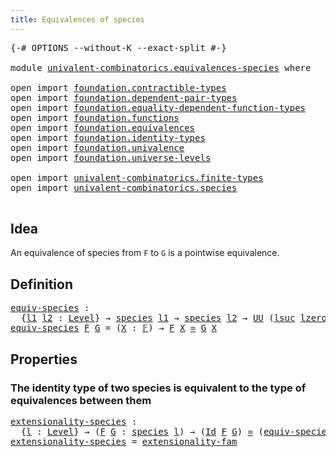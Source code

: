 ```yaml
---
title: Equivalences of species
---
```


<pre class="Agda"><a id="49" class="Symbol">{-#</a> <a id="53" class="Keyword">OPTIONS</a> <a id="61" class="Pragma">--without-K</a> <a id="73" class="Pragma">--exact-split</a> <a id="87" class="Symbol">#-}</a>

<a id="92" class="Keyword">module</a> <a id="99" href="univalent-combinatorics.equivalences-species.html" class="Module">univalent-combinatorics.equivalences-species</a> <a id="144" class="Keyword">where</a>

<a id="151" class="Keyword">open</a> <a id="156" class="Keyword">import</a> <a id="163" href="foundation.contractible-types.html" class="Module">foundation.contractible-types</a>
<a id="193" class="Keyword">open</a> <a id="198" class="Keyword">import</a> <a id="205" href="foundation.dependent-pair-types.html" class="Module">foundation.dependent-pair-types</a>
<a id="237" class="Keyword">open</a> <a id="242" class="Keyword">import</a> <a id="249" href="foundation.equality-dependent-function-types.html" class="Module">foundation.equality-dependent-function-types</a>
<a id="294" class="Keyword">open</a> <a id="299" class="Keyword">import</a> <a id="306" href="foundation.functions.html" class="Module">foundation.functions</a>
<a id="327" class="Keyword">open</a> <a id="332" class="Keyword">import</a> <a id="339" href="foundation.equivalences.html" class="Module">foundation.equivalences</a>
<a id="363" class="Keyword">open</a> <a id="368" class="Keyword">import</a> <a id="375" href="foundation.identity-types.html" class="Module">foundation.identity-types</a>
<a id="401" class="Keyword">open</a> <a id="406" class="Keyword">import</a> <a id="413" href="foundation.univalence.html" class="Module">foundation.univalence</a>
<a id="435" class="Keyword">open</a> <a id="440" class="Keyword">import</a> <a id="447" href="foundation.universe-levels.html" class="Module">foundation.universe-levels</a>

<a id="475" class="Keyword">open</a> <a id="480" class="Keyword">import</a> <a id="487" href="univalent-combinatorics.finite-types.html" class="Module">univalent-combinatorics.finite-types</a>
<a id="524" class="Keyword">open</a> <a id="529" class="Keyword">import</a> <a id="536" href="univalent-combinatorics.species.html" class="Module">univalent-combinatorics.species</a>

</pre>
## Idea

An equivalence of species from `F` to `G` is a pointwise equivalence.

## Definition

<pre class="Agda"><a id="equiv-species"></a><a id="677" href="univalent-combinatorics.equivalences-species.html#677" class="Function">equiv-species</a> <a id="691" class="Symbol">:</a>
  <a id="695" class="Symbol">{</a><a id="696" href="univalent-combinatorics.equivalences-species.html#696" class="Bound">l1</a> <a id="699" href="univalent-combinatorics.equivalences-species.html#699" class="Bound">l2</a> <a id="702" class="Symbol">:</a> <a id="704" href="Agda.Primitive.html#597" class="Postulate">Level</a><a id="709" class="Symbol">}</a> <a id="711" class="Symbol">→</a> <a id="713" href="univalent-combinatorics.species.html#429" class="Function">species</a> <a id="721" href="univalent-combinatorics.equivalences-species.html#696" class="Bound">l1</a> <a id="724" class="Symbol">→</a> <a id="726" href="univalent-combinatorics.species.html#429" class="Function">species</a> <a id="734" href="univalent-combinatorics.equivalences-species.html#699" class="Bound">l2</a> <a id="737" class="Symbol">→</a> <a id="739" href="foundation-core.universe-levels.html#222" class="Primitive">UU</a> <a id="742" class="Symbol">(</a><a id="743" href="Agda.Primitive.html#780" class="Primitive">lsuc</a> <a id="748" href="Agda.Primitive.html#764" class="Primitive">lzero</a> <a id="754" href="Agda.Primitive.html#810" class="Primitive Operator">⊔</a> <a id="756" href="univalent-combinatorics.equivalences-species.html#696" class="Bound">l1</a> <a id="759" href="Agda.Primitive.html#810" class="Primitive Operator">⊔</a> <a id="761" href="univalent-combinatorics.equivalences-species.html#699" class="Bound">l2</a><a id="763" class="Symbol">)</a>
<a id="765" href="univalent-combinatorics.equivalences-species.html#677" class="Function">equiv-species</a> <a id="779" href="univalent-combinatorics.equivalences-species.html#779" class="Bound">F</a> <a id="781" href="univalent-combinatorics.equivalences-species.html#781" class="Bound">G</a> <a id="783" class="Symbol">=</a> <a id="785" class="Symbol">(</a><a id="786" href="univalent-combinatorics.equivalences-species.html#786" class="Bound">X</a> <a id="788" class="Symbol">:</a> <a id="790" href="univalent-combinatorics.finite-types.html#4639" class="Function">𝔽</a><a id="791" class="Symbol">)</a> <a id="793" class="Symbol">→</a> <a id="795" href="univalent-combinatorics.equivalences-species.html#779" class="Bound">F</a> <a id="797" href="univalent-combinatorics.equivalences-species.html#786" class="Bound">X</a> <a id="799" href="foundation-core.equivalences.html#1607" class="Function Operator">≃</a> <a id="801" href="univalent-combinatorics.equivalences-species.html#781" class="Bound">G</a> <a id="803" href="univalent-combinatorics.equivalences-species.html#786" class="Bound">X</a>
</pre>
## Properties

### The identity type of two species is equivalent to the type of equivalences between them

<pre class="Agda"><a id="extensionality-species"></a><a id="926" href="univalent-combinatorics.equivalences-species.html#926" class="Function">extensionality-species</a> <a id="949" class="Symbol">:</a>
  <a id="953" class="Symbol">{</a><a id="954" href="univalent-combinatorics.equivalences-species.html#954" class="Bound">l</a> <a id="956" class="Symbol">:</a> <a id="958" href="Agda.Primitive.html#597" class="Postulate">Level</a><a id="963" class="Symbol">}</a> <a id="965" class="Symbol">→</a> <a id="967" class="Symbol">(</a><a id="968" href="univalent-combinatorics.equivalences-species.html#968" class="Bound">F</a> <a id="970" href="univalent-combinatorics.equivalences-species.html#970" class="Bound">G</a> <a id="972" class="Symbol">:</a> <a id="974" href="univalent-combinatorics.species.html#429" class="Function">species</a> <a id="982" href="univalent-combinatorics.equivalences-species.html#954" class="Bound">l</a><a id="983" class="Symbol">)</a> <a id="985" class="Symbol">→</a> <a id="987" class="Symbol">(</a><a id="988" href="foundation-core.identity-types.html#641" class="Datatype">Id</a> <a id="991" href="univalent-combinatorics.equivalences-species.html#968" class="Bound">F</a> <a id="993" href="univalent-combinatorics.equivalences-species.html#970" class="Bound">G</a><a id="994" class="Symbol">)</a> <a id="996" href="foundation-core.equivalences.html#1607" class="Function Operator">≃</a> <a id="998" class="Symbol">(</a><a id="999" href="univalent-combinatorics.equivalences-species.html#677" class="Function">equiv-species</a> <a id="1013" href="univalent-combinatorics.equivalences-species.html#968" class="Bound">F</a> <a id="1015" href="univalent-combinatorics.equivalences-species.html#970" class="Bound">G</a><a id="1016" class="Symbol">)</a>  
<a id="1020" href="univalent-combinatorics.equivalences-species.html#926" class="Function">extensionality-species</a> <a id="1043" class="Symbol">=</a> <a id="1045" href="foundation.univalence.html#2886" class="Function">extensionality-fam</a>
</pre> 
